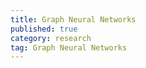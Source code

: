 ```yaml
---
title: Graph Neural Networks
published: true
category: research
tag: Graph Neural Networks
---
```


